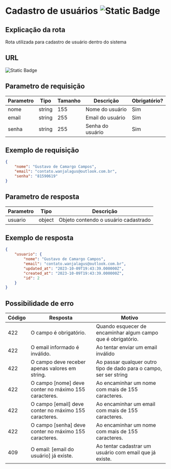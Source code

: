 # Cadastro de usuários ![Static Badge](https://img.shields.io/badge/Rota_n%C3%A3o_autenticada-%23F93E3E)

## Explicação da rota

Rota utilizada para cadastro de usuário dentro do sistema

## URL

![Static Badge](https://img.shields.io/badge/POST-%2Fapi%2Fv1%2Finterno%2Fautenticacao%2Fcadastro-%2349CC90)

## Parametro de requisição

| Parametro | Tipo   | Tamanho | Descrição        | Obrigatório? |
|-----------|--------|---------|------------------|--------------|
| nome      | string | 155     | Nome do usuário  | Sim          |
| email     | string | 255     | Email do usuário | Sim          |
| senha     | string | 255     | Senha do usuário | Sim          |

## Exemplo de requisição

```json
{
    "nome": "Gustavo de Camargo Campos",
    "email": "contato.wanjalagus@outlook.com.br",
    "senha": "81590619"
}
```

## Parametro de resposta

| Parametro | Tipo   | Descrição                            |
|-----------|--------|--------------------------------------|
| usuario   | object | Objeto contendo o usuário cadastrado |

## Exemplo de resposta

```json
{
    "usuario": {
        "nome": "Gustavo de Camargo Campos",
        "email": "contato.wanjalagus@outlook.com.br",
        "updated_at": "2023-10-09T19:43:39.000000Z",
        "created_at": "2023-10-09T19:43:39.000000Z",
        "id": 2
    }
}
```

## Possibilidade de erro

| Código | Resposta                                              | Motivo                                                             |
|--------|-------------------------------------------------------|--------------------------------------------------------------------|
| 422    | O campo é obrigatório.                                | Quando esquecer de encaminhar algum campo que é obrigatório.       |
| 422    | O email informado é inválido.                         | Ao tentar enviar um email inválido                                 |
| 422    | O campo deve receber apenas valores em string.        | Ao passar qualquer outro tipo de dado para o campo, ser ser string |
| 422    | O campo [nome] deve conter no máximo 155 caracteres.  | Ao encaminhar um nome com mais de 155 caracteres.                  |
| 422    | O campo [email] deve conter no máximo 155 caracteres. | Ao encaminhar um email com mais de 155 caracteres.                 |
| 422    | O campo [senha] deve conter no máximo 155 caracteres. | Ao encaminhar um nome com mais de 155 caracteres.                  |
| 409    | O email: [email do usuário] já existe.                | Ao tentar cadastrar um usuário com email que já existe.            |
